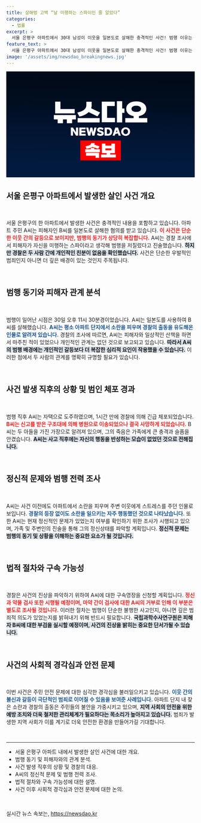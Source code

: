 ```yaml
---
title: 살해범 고백 “날 미행하는 스파이인 줄 알았다”
categories:
  - 법률
excerpt: >
  서울 은평구 아파트에서 30대 남성이 이웃을 일본도로 살해한 충격적인 사건! 범행 이유는 스파이가 미행한다는 오해. 경찰, 심리 상태 및 배경 조사 착수. 두 아이의 아버지가 된 피해자, 그의 운명은? 클릭해 확인하세요!
feature_text: >
  서울 은평구 아파트에서 30대 남성이 이웃을 일본도로 살해한 충격적인 사건! 범행 이유는 스파이가 미행한다는 오해. 경찰, 심리 상태 및 배경 조사 착수. 두 아이의 아버지가 된 피해자, 그의 운명은? 클릭해 확인하세요!
image: '/assets/img/newsdao_breakingnews.jpg'
---
```


<p><img src="/assets/img/newsdao_breakingnews.jpg" alt="koreaapp 속보" /></p>

<h2 data-ke-size="size26">서울 은평구 아파트에서 발생한 살인 사건 개요</h2>

<p data-ke-size="size16">&nbsp;</p>

<p>서울 은평구의 한 아파트에서 발생한 사건은 충격적인 내용을 포함하고 있습니다. 아파트 주민 A씨는 피해자인 B씨를 일본도로 살해한 혐의를 받고 있습니다. <b><span style="color: #ee2323;">이 사건은 단순한 이웃 간의 갈등으로 보이지만, 범행의 동기가 상당히 복잡합니다.</span></b> A씨는 경찰 조사에서 피해자가 자신을 미행하는 스파이라고 생각해 범행을 저질렀다고 진술했습니다. <b><span style="background-color: #21538527;">하지만 경찰은 두 사람 간에 개인적인 친분이 없음을 확인했습니다.</span></b> 사건은 단순한 우발적인 범죄인지 아니면 더 깊은 배경이 있는 것인지 주목됩니다. </p>

<p data-ke-size="size16">&nbsp;</p>

<h2 data-ke-size="size26">범행 동기와 피해자 관계 분석</h2>

<p data-ke-size="size16">&nbsp;</p>

<p>범행이 일어난 시점은 30일 오후 11시 30분경이었습니다. A씨는 일본도를 사용하여 B씨를 살해했습니다. <b><span style="color: #1a5490;">A씨는 평소 아파트 단지에서 소란을 피우며 경찰의 출동을 유도해온 인물로 알려져 있습니다.</span></b> 경찰의 조사에 따르면, A씨는 피해자와 일상적인 산책을 하면서 마주친 적이 있었으나 개인적인 관계는 없던 것으로 보고되고 있습니다. <b><span style="background-color: #21538527;">따라서 A씨의 범행 배경에는 개인적인 갈등보다 더 복잡한 심리적 요인이 작용했을 수 있습니다.</span></b> 이러한 점에서 두 사람의 관계를 명확히 규명할 필요가 있습니다.</p>

<p data-ke-size="size16">&nbsp;</p>

<h2 data-ke-size="size26">사건 발생 직후의 상황 및 범인 체포 경과</h2>

<p data-ke-size="size16">&nbsp;</p>

<p>범행 직후 A씨는 자택으로 도주하였으며, 1시간 만에 경찰에 의해 긴급 체포되었습니다. <b><span style="color: #ee2323;">B씨는 신고를 받은 구조대에 의해 병원으로 이송되었으나 결국 사망하게 되었습니다.</span></b> B씨는 두 아들을 가진 가장으로 알려져 있으며, 그의 죽음은 가족에게 큰 충격과 슬픔을 안겼습니다. <b><span style="background-color: #21538527;">A씨는 사고 직후에는 자신의 행동을 반성하는 모습이 없었던 것으로 전해집니다.</span></b></p>

<p data-ke-size="size16">&nbsp;</p>

<h2 data-ke-size="size26">정신적 문제와 범행 전력 조사</h2>

<p data-ke-size="size16">&nbsp;</p>

<p>A씨는 사건 이전에도 아파트에서 소란을 피우며 주변 이웃에게 스트레스를 주던 인물로 보입니다. <b><span style="color: #1a5490;">경찰의 등장 없이도 소란을 일으키는 자주 행동했던 것으로 나타났습니다.</span></b> 또한 A씨는 현재 정신적인 문제가 있었는지 여부를 확인하기 위한 조사가 시행되고 있으며, 가족 및 주변인의 진술을 통해 그의 정신상태를 파악할 계획입니다. <b><span style="background-color: #21538527;">정신적 문제는 범행의 동기 및 상황을 이해하는 중요한 요소가 될 것입니다.</span></b></p>

<p data-ke-size="size16">&nbsp;</p>

<h2 data-ke-size="size26">법적 절차와 구속 가능성</h2>

<p data-ke-size="size16">&nbsp;</p>

<p>경찰은 사건의 진상을 파악하기 위하여 A씨에 대한 구속영장을 신청할 계획입니다. <b><span style="color: #ee2323;">정신과 약물 검사 또한 시행될 예정이며, 마약 간이 검사에 대한 A씨의 거부로 인해 이 부분은 별도로 조사될 것입니다.</span></b> 이러한 절차는 범행이 단순한 불행한 사고인지, 아니면 깊은 범죄적 의도가 있었는지를 밝혀내기 위해 반드시 필요합니다. <b><span style="background-color: #21538527;">국립과학수사연구원은 피해자 B씨에 대한 부검을 실시할 예정이며, 사건의 진상을 밝히는 중요한 단서가될 수 있습니다.</span></b></p>

<p data-ke-size="size16">&nbsp;</p>

<h2 data-ke-size="size26">사건의 사회적 경각심과 안전 문제</h2>

<p data-ke-size="size16">&nbsp;</p>

<p>이번 사건은 주민 안전 문제에 대한 심각한 경각심을 불러일으키고 있습니다. <b><span style="color: #1a5490;">이웃 간의 불신과 갈등이 극단적인 범죄로 이어질 수 있음을 보여준 사례입니다.</span></b> 아파트 단지 내 잦은 소란과 경찰의 출동은 주민들의 불안을 가중시키고 있으며, <b><span style="background-color: #21538527;">지역 사회의 안전을 위한 예방 조치와 더욱 철저한 관리체계가 필요하다는 목소리가 높아지고 있습니다.</span></b> 범죄가 발생한 지역 사회가 이를 계기로 더욱 안전한 환경을 만들어가길 기대합니다.</p>

<p data-ke-size="size16">&nbsp;</p>

<hr />

<ul>
    <li>서울 은평구 아파트 내에서 발생한 살인 사건에 대한 개요.</li>
    <li>범행 동기 및 피해자와의 관계 분석.</li>
    <li>사건 발생 직후의 상황 및 경찰의 대응.</li>
    <li>A씨의 정신적 문제 및 범행 전력 조사.</li>
    <li>법적 절차와 구속 가능성에 대한 설명.</li>
    <li>사건 이후 사회적 경각심과 안전 문제에 대한 논의.</li>
</ul>

<p data-ke-size="size16">&nbsp;</p>
실시간 뉴스 속보는, <a href="https://newsdao.kr" rel="dofollow">https://newsdao.kr</a>


